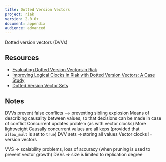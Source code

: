 ```yaml
---
title: Dotted Version Vectors
project: riak
version: 2.0.0+
document: appendix
audience: advanced
---
```


Dotted version vectors (DVVs)

## Resources

* [Evaluating Dotted Version Vectors in Riak](http://asc.di.fct.unl.pt/~nmp/pubs/inforum-2011-2.pdf)
* [Improving Logical Clocks in Riak with Dotted Version Vectors: A Case Study](http://paginas.fe.up.pt/~prodei/dsie12/papers/paper_19.pdf)
* [Dotted Version Vector Sets](https://github.com/ricardobcl/Dotted-Version-Vectors)




Notes
-----

DVVs prevent false conflicts --> preventing sibling explosion
Means of describing causality between values, so that decisions can be made in case of conflict
Concurrent updates problem (as with vector clocks)
More lightweight
Causally concurrent values are all keps (provided that `allow_mult` is set to `true`)
DVV sets => storing all values
Vector clocks != version vectors

VVS => scalability problems, loss of accuracy (when pruning is used to prevent vector growth)
DVVs => size is limited to replication degree